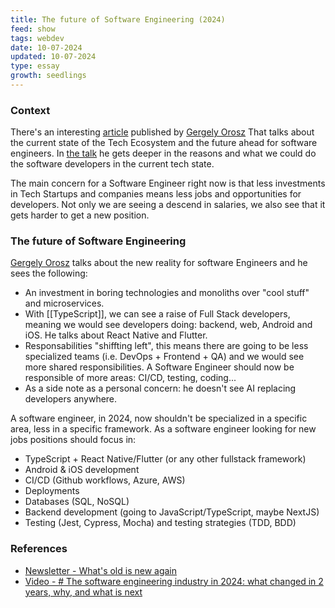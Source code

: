 ```yaml
---
title: The future of Software Engineering (2024)
feed: show
tags: webdev
date: 10-07-2024
updated: 10-07-2024
type: essay 
growth: seedlings
---
```


### Context

There's an interesting [article](https://newsletter.pragmaticengineer.com/p/what-is-old-is-new-again) published by [Gergely Orosz](https://newsletter.pragmaticengineer.com/) That talks about the current state of the Tech Ecosystem and the future ahead for software engineers. In [the talk](https://www.youtube.com/watch?v=VpPPHDxR9aM) he gets deeper in the reasons and what we could do the software developers in the current tech state.

The main concern for a Software Engineer right now is that less investments in Tech Startups and companies means less jobs and opportunities for developers. Not only we are seeing a descend in salaries, we also see that it gets harder to get a new position.

### The future of Software Engineering

[Gergely Orosz](https://newsletter.pragmaticengineer.com/) talks about the new reality for software Engineers and he sees the following:

- An investment in boring technologies and monoliths over "cool stuff" and microservices.
- With [[TypeScript]], we can see a raise of Full Stack developers, meaning we would see developers doing: backend, web, Android and iOS. He talks about React Native and Flutter.
- Responsabilities "shiffting left", this means there are going to be less specialized teams (i.e. DevOps + Frontend + QA) and we would see more shared responsibilities. A Software Engineer should now be responsible of more areas: CI/CD, testing, coding...
- As a side note as a personal concern: he doesn't see AI replacing developers anywhere.


A software engineer, in 2024, now shouldn't be specialized in a specific area, less in a specific framework. As a software engineer looking for new jobs positions should focus in:

- TypeScript + React Native/Flutter (or any other fullstack framework)
- Android & iOS development
- CI/CD (Github workflows, Azure, AWS)
- Deployments
- Databases (SQL, NoSQL)
- Backend development (going to JavaScript/TypeScript, maybe NextJS)
- Testing (Jest, Cypress, Mocha) and testing strategies (TDD, BDD)

### References

- [Newsletter - What's old is new again](https://newsletter.pragmaticengineer.com/p/what-is-old-is-new-again)
- [Video - # The software engineering industry in 2024: what changed in 2 years, why, and what is next](https://www.youtube.com/watch?v=VpPPHDxR9aM)
